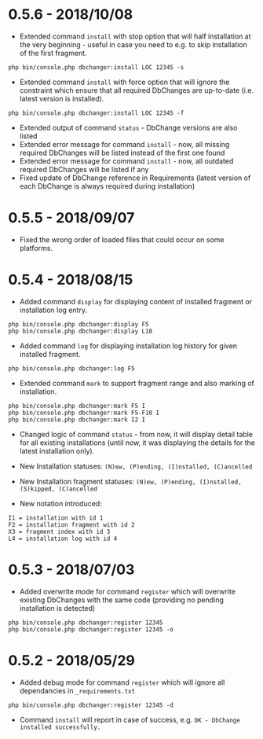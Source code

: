 0.5.6 - 2018/10/08
=================
* Extended command `install` with stop option that will half installation at the very beginning - useful in case you need to e.g. to skip installation of the first fragment.
```
php bin/console.php dbchanger:install LOC 12345 -s
```

* Extended command `install` with force option that will ignore the constraint which ensure that all required DbChanges are up-to-date (i.e. latest version is installed).
```
php bin/console.php dbchanger:install LOC 12345 -f
```

* Extended output of command `status` - DbChange versions are also listed 
* Extended error message for command `install` - now, all missing required DbChanges will be listed instead of the first one found
* Extended error message for command `install` - now, all outdated required DbChanges will be listed if any
* Fixed update of DbChange reference in Requirements (latest version of each DbChange is always required during installation)

0.5.5 - 2018/09/07
=================
* Fixed the wrong order of loaded files that could occur on some platforms.

0.5.4 - 2018/08/15
=================
* Added command `display` for displaying content of installed fragment or installation log entry.
```
php bin/console.php dbchanger:display F5
php bin/console.php dbchanger:display L10
```

* Added command `log` for displaying installation log history for given installed fragment.
```
php bin/console.php dbchanger:log F5
```

* Extended command `mark` to support fragment range and also marking of installation.
```
php bin/console.php dbchanger:mark F5 I
php bin/console.php dbchanger:mark F5-F10 I
php bin/console.php dbchanger:mark I2 I
```

* Changed logic of command `status` - from now, it will display detail table for all existing installations 
(until now, it was displaying the details for the latest installation only).

* New Installation statuses: `(N)ew, (P)ending, (I)nstalled, (C)ancelled`
* New Installation fragment statuses: `(N)ew, (P)ending, (I)nstalled, (S)kipped, (C)ancelled`

* New notation introduced: 

```
I1 = installation with id 1
F2 = installation fragment with id 2
X3 = fragment index with id 3
L4 = installation log with id 4
```


0.5.3 - 2018/07/03
=================
* Added overwrite mode for command `register` which will overwrite existing DbChanges with the same code (providing no pending installation is detected)
```
php bin/console.php dbchanger:register 12345
php bin/console.php dbchanger:register 12345 -o
```


0.5.2 - 2018/05/29
=================

* Added debug mode for command `register` which will ignore all dependancies in `_requirements.txt`
```
php bin/console.php dbchanger:register 12345 -d
```
* Command `install` will report in case of success, e.g. `OK - DbChange installed successfully.`


